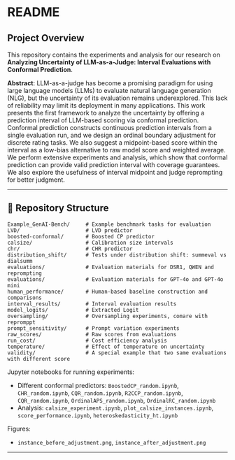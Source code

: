 
# README

## Project Overview

This repository contains the experiments and analysis for our research on **Analyzing Uncertainty of LLM-as-a-Judge: Interval Evaluations with Conformal Prediction**.


**Abstract**: LLM-as-a-judge has become a promising paradigm for using large language models (LLMs) to evaluate natural language generation (NLG), but the uncertainty of its evaluation remains underexplored. This lack of reliability may limit its deployment in many applications. This work presents the first framework to analyze the uncertainty by offering a prediction interval of LLM-based scoring via conformal prediction. Conformal prediction constructs continuous prediction intervals from a single evaluation run, and we design an ordinal boundary adjustment for discrete rating tasks. We also suggest a midpoint-based score within the interval as a low-bias alternative to raw model score and weighted average. We perform extensive experiments and analysis, which show that conformal prediction can provide valid prediction interval with coverage guarantees. We also explore the usefulness of interval midpoint and judge reprompting for better judgment.




---

## 📂 Repository Structure

```
Example_GenAI-Bench/     # Example benchmark tasks for evaluation
LVD/                     # LVD predictor
boosted-conformal/       # Boosted CP predictor
calsize/                 # Calibration size intervals
chr/                     # CHR predictor
distribution_shift/      # Tests under distribution shift: summeval vs dialsumm
evaluations/             # Evaluation materials for DSR1, QWEN and reprompting  
evaluations/             # Evaluation materials for GPT-4o and GPT-4o mini 
human_performance/       # Human-based baseline construction and comparisons
interval_results/        # Interval evaluation results
model_logits/            # Extracted Logit
oversampling/            # Oversampling experiments, comare with repromppt
prompt_sensitivity/      # Prompt variation experiments 
raw_scores/              # Raw scores from evaluations
run_cost/                # Cost efficiency analysis
temperature/             # Effect of temperature on uncertainty
validity/                # A special example that two same evaluations with different score 
```

Jupyter notebooks for running experiments:

* Different conformal predictors: `BoostedCP_random.ipynb`, `CHR_random.ipynb`, `CQR_random.ipynb`, `R2CCP_random.ipynb`, `CQR_random.ipynb`, `OrdinalAPS_random.ipynb`, `OrdinalRC_random.ipynb`
* Analysis: `calsize_experiment.ipynb`, `plot_calsize_instances.ipynb`, `score_performance.ipynb`, `heteroskedasticity_ht.ipynb`

Figures:

* `instance_before_adjustment.png`, `instance_after_adjustment.png`

---
